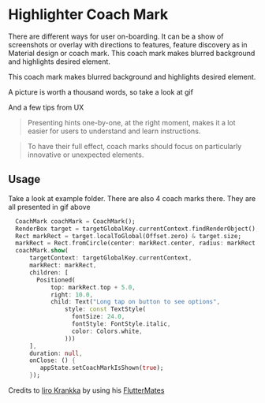 # Highlighter Coach Mark

There are different ways for user on-boarding. It can be a show of screenshots or overlay with directions to features,
feature discovery as in Material design or coach mark. This coach mark makes blurred background and highlights desired element.

This coach mark makes blurred background and highlights desired element.

A picture is worth a thousand words, so take a look at gif

And a few tips from UX 
>Presenting hints one-by-one, at the right moment, makes it a lot easier for users to understand and learn instructions. 

>To have their full effect, coach marks should focus on particularly innovative or unexpected elements. 

## Usage
Take a look at example folder. There are also 4 coach marks there. They are all presented in gif above
```dart
  CoachMark coachMark = CoachMark();
  RenderBox target = targetGlobalKey.currentContext.findRenderObject();
  Rect markRect = target.localToGlobal(Offset.zero) & target.size;
  markRect = Rect.fromCircle(center: markRect.center, radius: markRect.longestSide * 0.6);
  coachMark.show(
      targetContext: targetGlobalKey.currentContext,
      markRect: markRect,
      children: [
        Positioned(
            top: markRect.top + 5.0,
            right: 10.0,
            child: Text("Long tap on button to see options",
                style: const TextStyle(
                  fontSize: 24.0,
                  fontStyle: FontStyle.italic,
                  color: Colors.white,
                )))
      ],
      duration: null,
      onClose: () {
         appState.setCoachMarkIsShown(true);
      });
```

Credits to [Iiro Krankka](https://iirokrankka.com/) by using his [FlutterMates](https://github.com/CodemateLtd/FlutterMates)